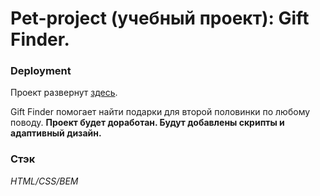# Pet-project (учебный проект): Gift Finder.

### Deployment
Проект развернут [здесь](https://roman178.github.io/gifts).

Gift Finder помогает найти подарки для второй половинки по любому поводу.
**Проект будет доработан. Будут добавлены скрипты и адаптивный дизайн.**

### Стэк
_HTML/CSS/BEM_
